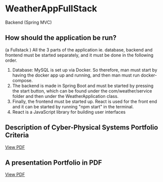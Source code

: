 # WeatherAppFullStack
Backend (Spring MVC) 
## How should the application be run?
 (a Fullstack ) All the 3 parts of the application ie. database, backend and frontend must be started 
separately, and it must be done in the following order.
1. Database: MySQL is set up via Docker. So therefore, man must start by having the docker app 
up and running, and then man must run docker-compose.
2. The backend is made in Spring Boot and must be started by pressing the start button, which 
can be found under the com/weather/service folder and then under the WeatherApplication
 class.
3. Finally, the frontend must be started up. React is used for the front end and it can be started by 
running "npm start" in the terminal.
4. React is a JavaScript library for building user interfaces

## Description of Cyber-Physical Systems Portfolio Criteria
[View PDF](./PDF/CPS_Portfolio.pdf)

## A presentation Portfolio in PDF
[View PDF](./PDF/Presentation_af_Portefølge.pdf)
